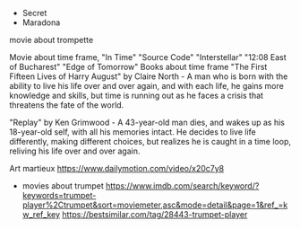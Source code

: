 - Secret
- Maradona

movie about trompette





Movie about time frame, 
"In Time"
"Source Code"
"Interstellar"
"12:08 East of Bucharest"
"Edge of Tomorrow"
Books about time frame
"The First Fifteen Lives of Harry August" by Claire North - A man who is born with the ability to live his life over and over again, and with each life, he gains more knowledge and skills, but time is running out as he faces a crisis that threatens the fate of the world.

"Replay" by Ken Grimwood - A 43-year-old man dies, and wakes up as his 18-year-old self, with all his memories intact. He decides to live life differently, making different choices, but realizes he is caught in a time loop, reliving his life over and over again.

Art martieux
https://www.dailymotion.com/video/x20c7y8


- movies about trumpet
https://www.imdb.com/search/keyword/?keywords=trumpet-player%2Ctrumpet&sort=moviemeter,asc&mode=detail&page=1&ref_=kw_ref_key
https://bestsimilar.com/tag/28443-trumpet-player
